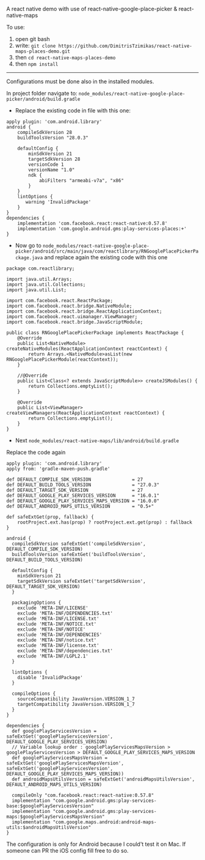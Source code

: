 A react native demo with use of react-native-google-place-picker & react-native-maps

To use: 
1) open git bash
2) write: ```git clone https://github.com/DimitrisTzimikas/react-native-maps-places-demo.git```
3) then ```cd react-native-maps-places-demo```
4) then ```npm install```

***

Configurations must be done also in the installed modules.

In project folder navigate to: ```node_modules/react-native-google-place-picker/android/build.gradle```

* Replace the existing code in file with this one: 

```
apply plugin: 'com.android.library'
android {
    compileSdkVersion 28
    buildToolsVersion "28.0.3"

    defaultConfig {
        minSdkVersion 21
        targetSdkVersion 28
        versionCode 1
        versionName "1.0"
        ndk {
            abiFilters "armeabi-v7a", "x86"
        }
    }
    lintOptions {
       warning 'InvalidPackage'
    }
}
dependencies {
    implementation 'com.facebook.react:react-native:0.57.8'
    implementation 'com.google.android.gms:play-services-places:+'
}
```
* Now go to ```node_modules/react-native-google-place-picker/android/src/main/java/com/reactlibrary/RNGooglePlacePickerPackage.java``` and replace again the existing code with this one
```
package com.reactlibrary;

import java.util.Arrays;
import java.util.Collections;
import java.util.List;

import com.facebook.react.ReactPackage;
import com.facebook.react.bridge.NativeModule;
import com.facebook.react.bridge.ReactApplicationContext;
import com.facebook.react.uimanager.ViewManager;
import com.facebook.react.bridge.JavaScriptModule;

public class RNGooglePlacePickerPackage implements ReactPackage {
    @Override
    public List<NativeModule> createNativeModules(ReactApplicationContext reactContext) {
        return Arrays.<NativeModule>asList(new RNGooglePlacePickerModule(reactContext));
    }

    //@Override
    public List<Class<? extends JavaScriptModule>> createJSModules() {
        return Collections.emptyList();
    }

    @Override
    public List<ViewManager> createViewManagers(ReactApplicationContext reactContext) {
        return Collections.emptyList();
    }
}
```

* Next ```node_modules/react-native-maps/lib/android/build.gradle```

Replace the code again

```
apply plugin: 'com.android.library'
apply from: 'gradle-maven-push.gradle'

def DEFAULT_COMPILE_SDK_VERSION               = 27
def DEFAULT_BUILD_TOOLS_VERSION               = "27.0.3"
def DEFAULT_TARGET_SDK_VERSION                = 27
def DEFAULT_GOOGLE_PLAY_SERVICES_VERSION      = "16.0.1"
def DEFAULT_GOOGLE_PLAY_SERVICES_MAPS_VERSION = "16.0.0"
def DEFAULT_ANDROID_MAPS_UTILS_VERSION        = "0.5+"

def safeExtGet(prop, fallback) {
    rootProject.ext.has(prop) ? rootProject.ext.get(prop) : fallback
}

android {
  compileSdkVersion safeExtGet('compileSdkVersion', DEFAULT_COMPILE_SDK_VERSION)
  buildToolsVersion safeExtGet('buildToolsVersion', DEFAULT_BUILD_TOOLS_VERSION)

  defaultConfig {
    minSdkVersion 21
    targetSdkVersion safeExtGet('targetSdkVersion', DEFAULT_TARGET_SDK_VERSION)
  }

  packagingOptions {
    exclude 'META-INF/LICENSE'
    exclude 'META-INF/DEPENDENCIES.txt'
    exclude 'META-INF/LICENSE.txt'
    exclude 'META-INF/NOTICE.txt'
    exclude 'META-INF/NOTICE'
    exclude 'META-INF/DEPENDENCIES'
    exclude 'META-INF/notice.txt'
    exclude 'META-INF/license.txt'
    exclude 'META-INF/dependencies.txt'
    exclude 'META-INF/LGPL2.1'
  }

  lintOptions {
    disable 'InvalidPackage'
  }

  compileOptions {
    sourceCompatibility JavaVersion.VERSION_1_7
    targetCompatibility JavaVersion.VERSION_1_7
  }
}

dependencies {
  def googlePlayServicesVersion = safeExtGet('googlePlayServicesVersion', DEFAULT_GOOGLE_PLAY_SERVICES_VERSION)
  // Variable lookup order : googlePlayServicesMapsVersion > googlePlayServicesVersion > DEFAULT_GOOGLE_PLAY_SERVICES_MAPS_VERSION
  def googlePlayServicesMapsVersion = safeExtGet('googlePlayServicesMapsVersion', safeExtGet('googlePlayServicesVersion', DEFAULT_GOOGLE_PLAY_SERVICES_MAPS_VERSION))
  def androidMapsUtilsVersion = safeExtGet('androidMapsUtilsVersion', DEFAULT_ANDROID_MAPS_UTILS_VERSION)

  compileOnly "com.facebook.react:react-native:0.57.8"
  implementation "com.google.android.gms:play-services-base:$googlePlayServicesVersion"
  implementation "com.google.android.gms:play-services-maps:$googlePlayServicesMapsVersion"
  implementation "com.google.maps.android:android-maps-utils:$androidMapsUtilsVersion"
}

```

The configuration is only for Android because I could't test it on Mac. 
If someone can PR the iOS config fill free to do so.
